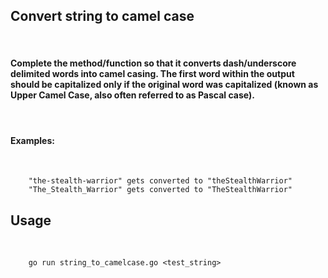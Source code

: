## Convert string to camel case
<br/>

#### Complete the method/function so that it converts dash/underscore delimited words into camel casing. The first word within the output should be capitalized only if the original word was capitalized (known as Upper Camel Case, also often referred to as Pascal case). 
<br/>

#### Examples:
<br/>

		"the-stealth-warrior" gets converted to "theStealthWarrior"
		"The_Stealth_Warrior" gets converted to "TheStealthWarrior"
## Usage
<br/>

		go run string_to_camelcase.go <test_string>